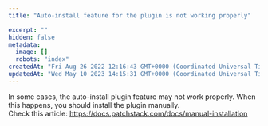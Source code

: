 ```yaml
---
title: "Auto-install feature for the plugin is not working properly"

excerpt: ""
hidden: false
metadata: 
  image: []
  robots: "index"
createdAt: "Fri Aug 26 2022 12:16:43 GMT+0000 (Coordinated Universal Time)"
updatedAt: "Wed May 10 2023 14:15:31 GMT+0000 (Coordinated Universal Time)"
---
```

In some cases, the auto-install plugin feature may not work properly. When this happens, you should install the plugin manually.  
Check this article: <https://docs.patchstack.com/docs/manual-installation>
